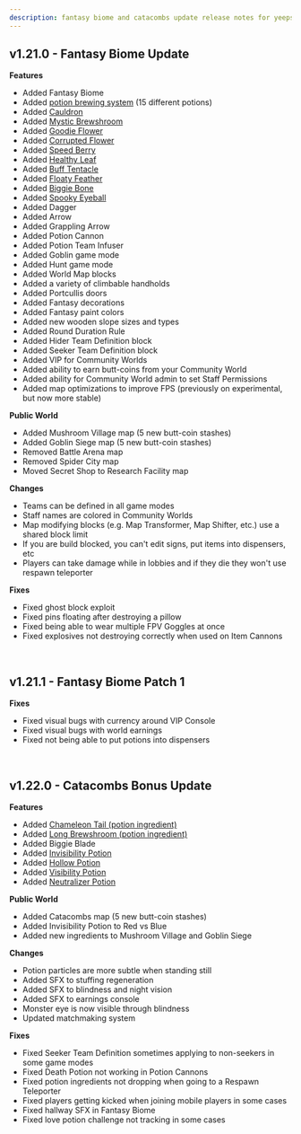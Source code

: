 ```yaml
---
description: fantasy biome and catacombs update release notes for yeeps hide and seek
---
```

## v1.21.0 - Fantasy Biome Update
**Features**

- Added Fantasy Biome
- Added [potion brewing system](../brewing/overview.md) (15 different potions)
- Added [Cauldron](../brewing/cauldron.md)
- Added [Mystic Brewshroom](../brewing/brewshroom.md)
- Added [Goodie Flower](../brewing/flowerYellow.md)
- Added [Corrupted Flower](../brewing/flowerPurple.md)
- Added [Speed Berry](../brewing/berries.md)
- Added [Healthy Leaf](../brewing/leaf.md)
- Added [Buff Tentacle](../brewing/tentacle.md)
- Added [Floaty Feather](../brewing/feather.md)
- Added [Biggie Bone](../brewing/bone.md)
- Added [Spooky Eyeball](../brewing/eyeball.md)
- Added Dagger
- Added Arrow
- Added Grappling Arrow
- Added Potion Cannon
- Added Potion Team Infuser
- Added Goblin game mode
- Added Hunt game mode
- Added World Map blocks
- Added a variety of climbable handholds
- Added Portcullis doors
- Added Fantasy decorations
- Added Fantasy paint colors
- Added new wooden slope sizes and types
- Added Round Duration Rule
- Added Hider Team Definition block
- Added Seeker Team Definition block
- Added VIP for Community Worlds
- Added ability to earn butt-coins from your Community World
- Added ability for Community World admin to set Staff Permissions
- Added map optimizations to improve FPS (previously on experimental, but now more stable)

**Public World**

- Added Mushroom Village map (5 new butt-coin stashes)
- Added Goblin Siege map (5 new butt-coin stashes)
- Removed Battle Arena map
- Removed Spider City map
- Moved Secret Shop to Research Facility map

**Changes**

- Teams can be defined in all game modes
- Staff names are colored in Community Worlds
- Map modifying blocks (e.g. Map Transformer, Map Shifter, etc.) use a shared block limit
- If you are build blocked, you can't edit signs, put items into dispensers, etc
- Players can take damage while in lobbies and if they die they won't use respawn teleporter

**Fixes**

- Fixed ghost block exploit
- Fixed pins floating after destroying a pillow
- Fixed being able to wear multiple FPV Goggles at once
- Fixed explosives not destroying correctly when used on Item Cannons
<br/>

## v1.21.1 - Fantasy Biome Patch 1
**Fixes**

- Fixed visual bugs with currency around VIP Console
- Fixed visual bugs with world earnings
- Fixed not being able to put potions into dispensers
<br/>

## v1.22.0 - Catacombs Bonus Update
**Features**

- Added [Chameleon Tail (potion ingredient)](../brewing/tail.md)
- Added [Long Brewshroom (potion ingredient)](../brewing/tallBrewshroom.md)
- Added Biggie Blade
- Added [Invisibility Potion](../brewing/invisibility.md)
- Added [Hollow Potion](../brewing/hollow.md)
- Added [Visibility Potion](../brewing/visibility.md)
- Added [Neutralizer  Potion](../brewing/neutralizer.md)

**Public World**

- Added Catacombs map (5 new butt-coin stashes)
- Added Invisibility Potion to Red vs Blue
- Added new ingredients to Mushroom Village and Goblin Siege

**Changes**

- Potion particles are more subtle when standing still
- Added SFX to stuffing regeneration
- Added SFX to blindness and night vision
- Added SFX to earnings console
- Monster eye is now visible through blindness
- Updated matchmaking system

**Fixes**

- Fixed Seeker Team Definition sometimes applying to non-seekers in some game modes
- Fixed Death Potion not working in Potion Cannons
- Fixed potion ingredients not dropping when going to a Respawn Teleporter
- Fixed players getting kicked when joining mobile players in some cases
- Fixed hallway SFX in Fantasy Biome
- Fixed love potion challenge not tracking in some cases